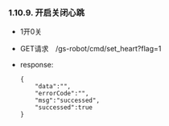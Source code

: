 ###  1.10.9. 开启关闭心跳

  - 1开0关

  - GET请求　/gs-robot/cmd/set_heart?flag=1

  - response:

    ```
    {
        "data":"",
        "errorCode":"",
        "msg":"successed",
        "successed":true
    }
    ```